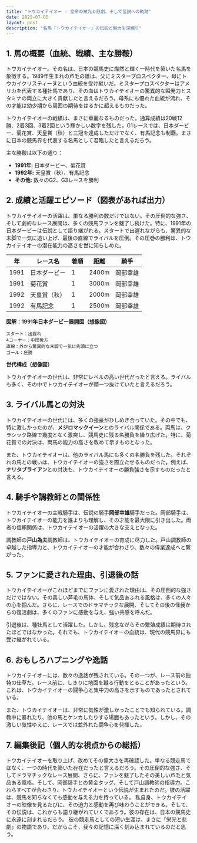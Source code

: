 ```yaml
---
title: "トウカイテイオー - 皇帝の栄光と悲劇、そして伝説への軌跡"
date: 2025-07-05
layout: post
description: "名馬『トウカイテイオー』の伝説と魅力を深堀り"
---
```


## 1. 馬の概要（血統、戦績、主な勝鞍）

トウカイテイオー。その名は、日本の競馬史に燦然と輝く一時代を築いた名馬を象徴する。1989年生まれの芦毛の雄は、父にミスタープロスペクター、母にトウカイクリスティーヌという血統を受け継いだ。ミスタープロスペクターはアメリカを代表する種牡馬であり、その血はトウカイテイオーの驚異的な瞬発力とスタミナの両立に大きく貢献したと言えるだろう。母系にも優れた血統が流れ、その才能は幼少期から周囲の期待をはるかに超えるものだった。

トウカイテイオーの戦績は、まさに華麗なるものだった。通算成績は20戦12勝、2着3回、3着2回という輝かしい数字を残した。G1レースでは、日本ダービー、菊花賞、天皇賞（秋）と三冠を達成しただけでなく、有馬記念も制覇。まさに日本の競馬界を代表する名馬として君臨したと言えるだろう。

主な勝鞍は以下の通り：

* **1991年:** 日本ダービー、菊花賞
* **1992年:** 天皇賞（秋）、有馬記念
* **その他:**  数々のG2、G3レースを勝利


## 2. 成績と活躍エピソード（図表があれば出力）

トウカイテイオーの活躍は、単なる勝利の数だけではない。その圧倒的な強さ、そして劇的なレース展開は、多くの競馬ファンを魅了し続けた。特に、1991年の日本ダービーは伝説として語り継がれる。スタートで出遅れながらも、驚異的な末脚で一気に追い上げ、最後の直線でライバルを圧倒。その圧巻の勝利は、トウカイテイオーの潜在能力の高さを世に知らしめた。

| 年 | レース名           | 着順 | 距離 | 騎手      |
|----|--------------------|-----|-----|-----------|
| 1991 | 日本ダービー         | 1   | 2400m|  岡部幸雄 |
| 1991 | 菊花賞             | 1   | 3000m|  岡部幸雄 |
| 1992 | 天皇賞（秋）       | 1   | 2000m|  岡部幸雄 |
| 1992 | 有馬記念           | 1   | 2500m|  岡部幸雄 |


**図解：1991年日本ダービー展開図（想像図）**

```
スタート：出遅れ
4コーナー：中団後方
直線：外から驚異的な末脚で一気に先頭に立つ
ゴール：圧勝
```

**世代構成（想像図）**

トウカイテイオーの世代は、非常にレベルの高い世代だったと言える。ライバルも多く、その中でトウカイテイオーが頭一つ抜けていたと言えるだろう。


## 3. ライバル馬との対決

トウカイテイオーの世代には、多くの強豪がひしめき合っていた。その中でも、特に激しかったのが、**メジロマックイーン**とのライバル関係である。両馬は、クラシック路線で幾度となく激突し、競馬史に残る名勝負を繰り広げた。特に、菊花賞での対決は、両馬の能力の高さを改めて示すものとなった。

また、トウカイテイオーは、他のライバル馬にも多くの名勝負を残した。それぞれの馬との戦いは、トウカイテイオーの強さを際立たせるものだった。例えば、**ナリタブライアン**との対決も、トウカイテイオーの勝負強さを示すものだったと言える。


## 4. 騎手や調教師との関係性

トウカイテイオーの主戦騎手は、伝説の騎手**岡部幸雄**騎手だった。岡部騎手は、トウカイテイオーの能力を誰よりも理解し、その才能を最大限に引き出した。両者の信頼関係は、トウカイテイオーの活躍の大きな支えとなった。

調教師の**戸山為夫**調教師は、トウカイテイオーの育成に尽力した。戸山調教師の卓越した指導力と、トウカイテイオーの才能が合わさり、数々の偉業達成へと繋がった。


## 5. ファンに愛された理由、引退後の話

トウカイテイオーがこれほどまでにファンに愛された理由は、その圧倒的な強さだけではない。その美しい芦毛の馬体、そして気品あふれる風格は、多くの人々の心を掴んだ。さらに、レースでのドラマチックな展開、そしてその後の怪我からの復活劇は、多くのファンに感動を与え、強い共感を呼んだ。

引退後は、種牡馬として活躍した。しかし、残念ながらその繁殖成績は期待されたほどではなかった。それでも、トウカイテイオーの血統は、現代の競馬界にも受け継がれている。


## 6. おもしろハプニングや逸話

トウカイテイオーには、数々の逸話が残されている。その一つが、レース前の独特の仕草だ。レース前に、しきりに地面を蹴る行動をとることがあったという。これは、トウカイテイオーの闘争心と集中力の高さを示すものであったとされている。

また、トウカイテイオーは、非常に気性が激しかったことでも知られている。調教中に暴れたり、他の馬とケンカしたりする場面もあったという。しかし、その激しい気性ゆえに、レースでは並外れた闘争心を発揮した。


## 7. 編集後記（個人的な視点からの総括）

トウカイテイオーを取り上げ、改めてその偉大さを再確認した。単なる競走馬ではなく、一つの時代を築いた存在だったと言えるだろう。その圧倒的な強さ、そしてドラマチックなレース展開、さらに、ファンを魅了したその美しい芦毛と気品ある風格。そして、岡部騎手との黄金タッグ、そして戸山調教師の指導力。これらすべてが合わさり、トウカイテイオーという伝説が生まれたのだ。彼の活躍は、競馬を知らなくても感動を与える力を持っている。  私自身、トウカイテイオーの映像を見るたびに、その迫力と感動を再び味わうことができる。そして、その伝説は、これからも語り継がれていくであろう。彼の存在は、日本の競馬史に永遠に刻まれるだろう。  彼の競走馬としての短い生涯は、まさに「栄光と悲劇」の物語であり、だからこそ、我々の記憶に深く刻み込まれているのだと思う。
